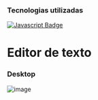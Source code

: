 ### Tecnologias utilizadas
[![Javascript Badge](https://img.shields.io/badge/-Javascript-F0DB4F?style=for-the-badge&labelColor=black&logo=javascript&logoColor=F0DB4F)](#) 
# Editor de texto 

### Desktop
![image](https://github.com/user-attachments/assets/5a4f02cd-2546-4bb2-b602-6b919bdcf048)
